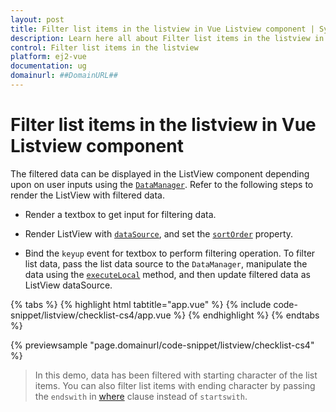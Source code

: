 ```yaml
---
layout: post
title: Filter list items in the listview in Vue Listview component | Syncfusion
description: Learn here all about Filter list items in the listview in Syncfusion Vue Listview component of Syncfusion Essential JS 2 and more.
control: Filter list items in the listview 
platform: ej2-vue
documentation: ug
domainurl: ##DomainURL##
---
```


# Filter list items in the listview in Vue Listview component

The filtered data can be displayed in the ListView component depending upon on user inputs using the [`DataManager`](https://ej2.syncfusion.com/vue/documentation/data/getting-started/). Refer to the following steps to render the ListView with filtered data.

* Render a textbox to get input for filtering data.

* Render ListView with [`dataSource`](https://ej2.syncfusion.com/vue/documentation/api/list-view/#datasource), and set the [`sortOrder`](https://ej2.syncfusion.com/vue/documentation/api/list-view/#sortorder) property.

* Bind the `keyup` event for textbox to perform filtering operation. To filter list data, pass the list data source to the `DataManager`, manipulate the data using the [`executeLocal`](https://ej2.syncfusion.com/documentation/api/data/query/#executelocal) method, and then update filtered data as ListView dataSource.

{% tabs %}
{% highlight html tabtitle="app.vue" %}
{% include code-snippet/listview/checklist-cs4/app.vue %}
{% endhighlight %}
{% endtabs %}
        
{% previewsample "page.domainurl/code-snippet/listview/checklist-cs4" %}

> In this demo, data has been filtered with starting character of the list items. You can also filter list items with ending character by passing the `endswith` in [where](https://ej2.syncfusion.com/documentation/api/data/query/#where) clause instead of `startswith`.